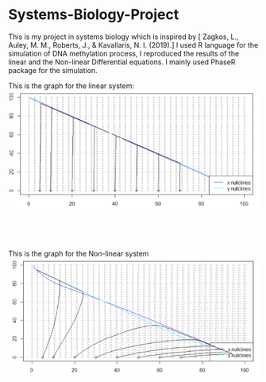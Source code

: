 # Systems-Biology-Project
This is my project in systems biology which is inspired by [ Zagkos, L., Auley, M. M., Roberts, J., &amp; Kavallaris, N. I. (2019).]
I used R language for the simulation of DNA methylation process, I reproduced the results of the linear and the Non-linear Differential equations. 
I mainly used PhaseR package for the simulation. 

This is the graph for the linear system:
![Linear system](/linear.PNG)
<p>&nbsp;</p>
<p>&nbsp;</p>




This is the graph for the Non-linear system
![Non-Linear system](/Non-linear.PNG)

